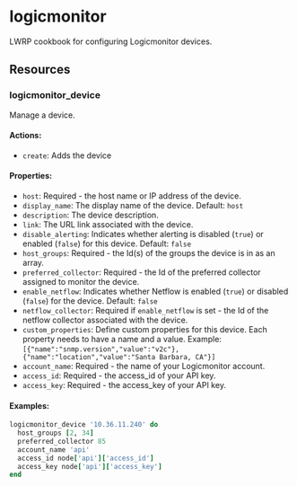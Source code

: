 # logicmonitor

LWRP cookbook for configuring Logicmonitor devices.

## Resources

### logicmonitor_device

Manage a device.

#### Actions:

- `create`: Adds the device

#### Properties:

- `host`: Required - the host name or IP address of the device.
- `display_name`: The display name of the device. Default: `host`
- `description`: The device description.
- `link`: The URL link associated with the device.
- `disable_alerting`: Indicates whether alerting is disabled (`true`) or enabled (`false`) for this device. Default: `false`
- `host_groups`: Required - the Id(s) of the groups the device is in as an array.
- `preferred_collector`: Required - the Id of the preferred collector assigned to monitor the device.
- `enable_netflow`: Indicates whether Netflow is enabled (`true`) or disabled (`false`) for the device. Default: `false`
- `netflow_collector`: Required if `enable_netflow` is set - the Id of the netflow collector associated with the device.
- `custom_properties`: Define custom properties for this device. Each property needs to have a name and a value. Example: `[{"name":"snmp.version","value":"v2c"},{"name":"location","value":"Santa Barbara, CA"}]`
- `account_name`: Required - the name of your Logicmonitor account.
- `access_id`: Required - the access_id of your API key.
- `access_key`: Required - the access_key of your API key.

#### Examples:

```ruby
logicmonitor_device '10.36.11.240' do
  host_groups [2, 34]
  preferred_collector 85
  account_name 'api'
  access_id node['api']['access_id']
  access_key node['api']['access_key']
end
```
